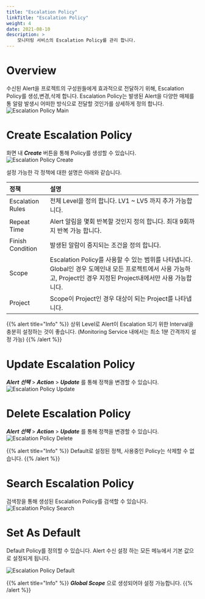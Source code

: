 ```yaml
---
title: "Escalation Policy"
linkTitle: "Escalation Policy"
weight: 4
date: 2021-08-10
description: >
    모니터링 서비스의 Escalation Policy를 관리 합니다. 
---
```



# Overview  

수신된 Alert을 프로젝트의 구성원들에게 효과적으로 전달하기 위해, Escalation Policy를 생성,변경,삭제 합니다.
Escalation Policy는 발생된 Alert을 다양한 매체를 통 알람 발생시 어떠한 방식으로 전달할 것인가를 상세하게 정의 합니다.
![Escalation Policy Main](/ko/docs/guides/alert_manager/escalation_policy/escalation_policy_img/escalation_policy_admin_img_01.png)

# Create Escalation Policy
화면 내 _**Create**_ 버튼을 통해 Policy를 생성할 수 있습니다.
![Escalation Policy Create](/ko/docs/guides/alert_manager/escalation_policy/escalation_policy_img/escalation_policy_admin_img_02.png)

설정 가능한 각 정책에 대한 설명은 아래와 같습니다.

| 정책 | 설명 |
| :--- | :--- |
| Escalation Rules | 전체 Level을 정의 합니다. LV1 ~ LV5 까지 추가 가능합니다. |
| Repeat Time | Alert 알림을 몇회 반복할 것인지 정의 합니다. 최대 9회까지 반복 가능 합니다. |
| Finish Condition | 발생된 알람이 중지되는 조건을 정의 합니다. |
| Scope | Escalation Policy를 사용할 수 있는 범위를 나타냅니다. Global인 경우 도메인내 모든 프로젝트에서 사용 가능하고, Project인 경우 지정된 Project내에서만 사용 가능합니다. |
| Project | Scope이 Project인 경우 대상이 되는 Project를 나타냅니다.  |

{{% alert title="Info" %}}
상위 Level로 Alert이 Escalation 되기 위한 Interval을 충분히 설정하는 것이 좋습니다. (Monitoring Service 내에서는 최소 1분 간격까지 설정 가능)
{{% /alert %}}

# Update Escalation Policy
_**Alert 선택**_ > _**Action**_ > _**Update**_ 를 통해 정책을 변경할 수 있습니다.
![Escalation Policy Update](/ko/docs/guides/alert_manager/escalation_policy/escalation_policy_img/escalation_policy_admin_img_03.png)

# Delete Escalation Policy
_**Alert 선택**_ > _**Action**_ > _**Update**_ 를 통해 정책을 변경할 수 있습니다.
![Escalation Policy Delete](/ko/docs/guides/alert_manager/escalation_policy/escalation_policy_img/escalation_policy_admin_img_04.png)

{{% alert title="Info" %}}
Default로 설정된 정책, 사용중인 Policy는 삭제할 수 없습니다.
{{% /alert %}}

# Search Escalation Policy
검색창을 통해 생성된 Escalation Policy를 검색할 수 있습니다.
![Escalation Policy Search](/ko/docs/guides/alert_manager/escalation_policy/escalation_policy_img/escalation_policy_admin_img_05.png)

# Set As Default

Default Policy를 정의할 수 있습니다. Alert 수신 설정 하는 모든 메뉴에서 기본 값으로 설정되게 됩니다.

![Escalation Policy Default](/ko/docs/guides/alert_manager/escalation_policy/escalation_policy_img/escalation_policy_admin_img_06.png)

{{% alert title="Info" %}}
_**Global Scope**_ 으로 생성되어야 설정 가능합니다. 
{{% /alert %}}




